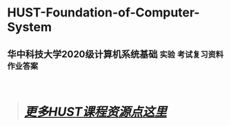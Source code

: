 # HUST-Foundation-of-Computer-System
## 华中科技大学2020级计算机系统基础 `实验` `考试复习资料` `作业答案`
&nbsp;
> # [***更多HUST课程资源点这里***](https://github.com/Oliver-242)  
